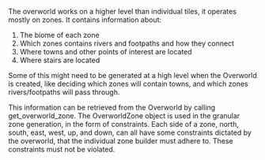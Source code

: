 The overworld works on a higher level than individual tiles, it operates mostly on zones. It contains information about:

1. The biome of each zone
2. Which zones contains rivers and footpaths and how they connect
3. Where towns and other points of interest are located
4. Where stairs are located

Some of this might need to be generated at a high level when the Overworld is created, like deciding which
zones will contain towns, and which zones rivers/footpaths will pass through.

This information can be retrieved from the Overworld by calling get_overworld_zone. The OverworldZone
object is used in the granular zone generation, in the form of constraints. Each side of a zone,
north, south, east, west, up, and down, can all have some constraints dictated by the overworld, that
the individual zone builder must adhere to. These constraints must not be violated.

